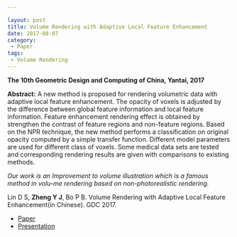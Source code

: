 ```yaml
---

layout: post
title: Volume Rendering with Adaptive Local Feature Enhancement
date: 2017-08-07
category:
 - Paper
tags:
 - Volume Rendering
---
```

__The 10th Geometric Design and Computing of China, Yantai, 2017__

__Abstract:__ A new method is proposed for rendering volumetric data with adaptive local feature enhancement. The opacity of voxels is adjusted by the difference between global feature information and local feature information. Feature enhancement rendering effect is obtained by strengthen the contrast of feature regions and non-feature regions. Based on the NPR technique, the new method performs a classification on original opacity computed by a simple transfer function. Different model parameters are used for different class of voxels. Some medical data sets are tested and corresponding rendering results are given with comparisons to existing methods.

_Our work is an Improvement to volume illustration which is a famous method in volu-me rendering based on non-photorealistic rendering._

Lin D S, __Zheng Y J__, Bo P B. Volume Rendering with Adaptive Local Feature Enhancement(in Chinese). GDC 2017.


* [Paper](https://paulyzheng.github.io/paper/2017-03.pdf)     
* [Presentation](https://paulyzheng.github.io/paper/2017-03-report.pdf)
